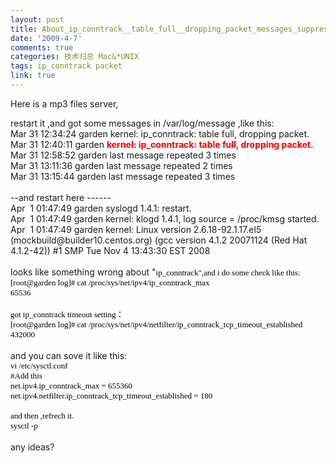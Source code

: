 ```yaml
---
layout: post
title: About_ip_conntrack__table_full__dropping_packet_messages_suppressed
date: '2009-4-7'
comments: true
categories: 技术归总 Mac&*UNIX
tags: ip_conntrack packet
link: true
---
```

<p>Here is a mp3 files server,<br />
<span style="border-collapse: separate; color: rgb(0, 0, 0); font-family: Simsun; font-size: 16px; font-style: normal; font-variant: normal; font-weight: normal; letter-spacing: normal; line-height: normal; orphans: 2; text-indent: 0px; text-transform: none; white-space: normal; widows: 2; word-spacing: 0px;" class="Apple-style-span"><span style="font-family: SimSun; font-size: 13px;" class="Apple-style-span">
<div style="margin-top: 0px; margin-bottom: 0px;">restart it ,and got some messages in /var/log/message ,like this:</div>
<div style="margin-top: 0px; margin-bottom: 0px;">
<div style="margin-top: 0px; margin-bottom: 0px;">Mar 31 12:34:24 garden kernel: ip_conntrack: table full, dropping packet.</div>
<div style="margin-top: 0px; margin-bottom: 0px;">Mar 31 12:40:11 garden<span class="Apple-converted-space">&nbsp;</span><strong><font color="#ff0000" class="Apple-style-span">kernel: ip_conntrack: table full, dropping packet.</font></strong></div>
<div style="margin-top: 0px; margin-bottom: 0px;">Mar 31 12:58:52 garden last message repeated 3 times</div>
<div style="margin-top: 0px; margin-bottom: 0px;">Mar 31 13:11:36 garden last message repeated 2 times</div>
<div style="margin-top: 0px; margin-bottom: 0px;">Mar 31 13:15:44 garden last message repeated 3 times</div>
<div style="margin-top: 0px; margin-bottom: 0px;">&nbsp;</div>
<div style="margin-top: 0px; margin-bottom: 0px;">--and restart here ------</div>
<div style="margin-top: 0px; margin-bottom: 0px;">Apr &nbsp;1 01:47:49 garden syslogd 1.4.1: restart.</div>
<div style="margin-top: 0px; margin-bottom: 0px;">Apr &nbsp;1 01:47:49 garden kernel: klogd 1.4.1, log source = /proc/kmsg started.</div>
<div style="margin-top: 0px; margin-bottom: 0px;">Apr &nbsp;1 01:47:49 garden kernel: Linux version 2.6.18-92.1.17.el5 (mockbuild@builder10.centos.org) (gcc version 4.1.2 20071124 (Red Hat 4.1.2-42)) #1 SMP Tue Nov 4 13:43:30 EST 2008</div>
</div>
</span></span><br />
looks like something wrong about &quot;<span style="border-collapse: separate; color: rgb(0, 0, 0); font-family: Simsun; font-size: 16px; font-style: normal; font-variant: normal; font-weight: normal; letter-spacing: normal; line-height: normal; orphans: 2; text-indent: 0px; text-transform: none; white-space: normal; widows: 2; word-spacing: 0px;" class="Apple-style-span"><span style="font-family: SimSun; font-size: 13px;" class="Apple-style-span">ip_conntrack&quot;,and i do some check like this:<br />
</span></span><span style="border-collapse: separate; color: rgb(0, 0, 0); font-family: Simsun; font-size: 16px; font-style: normal; font-variant: normal; font-weight: normal; letter-spacing: normal; line-height: normal; orphans: 2; text-indent: 0px; text-transform: none; white-space: normal; widows: 2; word-spacing: 0px;" class="Apple-style-span"><span style="font-family: SimSun; font-size: 13px;" class="Apple-style-span">
<div style="margin-top: 0px; margin-bottom: 0px;">[root@garden log]# cat /proc/sys/net/ipv4/ip_conntrack_max</div>
<div style="margin-top: 0px; margin-bottom: 0px;">65536</div>
<div style="margin-top: 0px; margin-bottom: 0px;">&nbsp;</div>
<div style="margin-top: 0px; margin-bottom: 0px;">got ip_conntrack timeout setting：</div>
<div style="margin-top: 0px; margin-bottom: 0px;">
<div style="margin-top: 0px; margin-bottom: 0px;">[root@garden log]# cat /proc/sys/net/ipv4/netfilter/ip_conntrack_tcp_timeout_established</div>
<div style="margin-top: 0px; margin-bottom: 0px;">432000</div>
</div>
</span></span><br />
and you can sove it like this:<br />
<span style="border-collapse: separate; color: rgb(0, 0, 0); font-family: Simsun; font-size: 16px; font-style: normal; font-variant: normal; font-weight: normal; letter-spacing: normal; line-height: normal; orphans: 2; text-indent: 0px; text-transform: none; white-space: normal; widows: 2; word-spacing: 0px;" class="Apple-style-span"><span style="font-family: SimSun; font-size: 13px;" class="Apple-style-span">
<div style="margin-top: 0px; margin-bottom: 0px;">vi /etc/sysctl.conf&nbsp;</div>
<div style="margin-top: 0px; margin-bottom: 0px;">#Add this</div>
<div style="margin-top: 0px; margin-bottom: 0px;">net.ipv4.ip_conntrack_max = 655360&nbsp;</div>
<div style="margin-top: 0px; margin-bottom: 0px;">net.ipv4.netfilter.ip_conntrack_tcp_timeout_established = 180 <br />
<br />
and then ,refrech it.<br />
<span style="border-collapse: separate; color: rgb(0, 0, 0); font-family: Simsun; font-size: 16px; font-style: normal; font-variant: normal; font-weight: normal; letter-spacing: normal; line-height: normal; orphans: 2; text-indent: 0px; text-transform: none; white-space: normal; widows: 2; word-spacing: 0px;" class="Apple-style-span"><span style="font-family: SimSun; font-size: 13px;" class="Apple-style-span">sysctl -p </span></span></div>
</span></span><br />
any ideas?</p>
